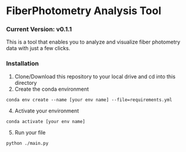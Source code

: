 # FiberPhotometry Analysis Tool
### Current Version: v0.1.1

This is a tool that enables you to analyze and visualize fiber photometry data with just a few clicks.

### Installation
1. Clone/Download this repository to your local drive and cd into this directory
2. Create the conda environment

```
conda env create --name [your env name] --file=requirements.yml
```
  
4.  Activate your environment
```
conda activate [your env name]
```
5. Run your file
```
python ./main.py
```
